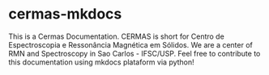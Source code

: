 # cermas-mkdocs
This is a Cermas Documentation. CERMAS is short for Centro de Espectroscopia e Ressonância Magnética em Sólidos. We are a center of RMN and Spectroscopy in Sao Carlos - IFSC/USP. Feel free to contribute to this documentation using mkdocs plataform via python!

